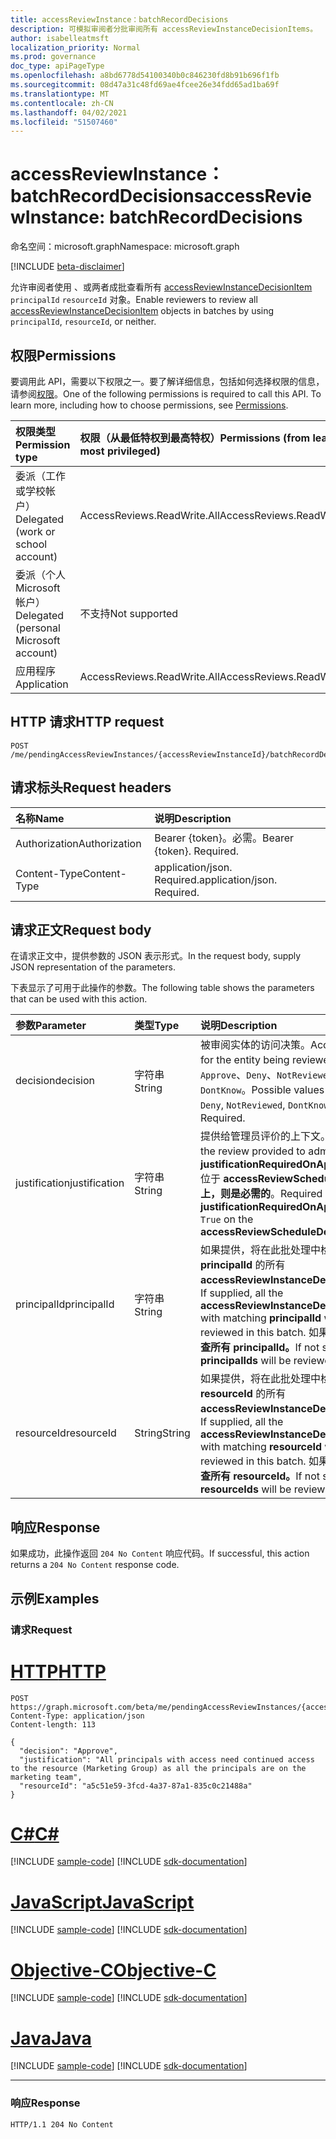 ```yaml
---
title: accessReviewInstance：batchRecordDecisions
description: 可模拟审阅者分批审阅所有 accessReviewInstanceDecisionItems。
author: isabelleatmsft
localization_priority: Normal
ms.prod: governance
doc_type: apiPageType
ms.openlocfilehash: a8bd6778d54100340b0c846230fd8b91b696f1fb
ms.sourcegitcommit: 08d47a31c48fd69ae4fcee26e34fdd65ad1ba69f
ms.translationtype: MT
ms.contentlocale: zh-CN
ms.lasthandoff: 04/02/2021
ms.locfileid: "51507460"
---
```

# <a name="accessreviewinstance-batchrecorddecisions"></a><span data-ttu-id="730e3-103">accessReviewInstance：batchRecordDecisions</span><span class="sxs-lookup"><span data-stu-id="730e3-103">accessReviewInstance: batchRecordDecisions</span></span>
<span data-ttu-id="730e3-104">命名空间：microsoft.graph</span><span class="sxs-lookup"><span data-stu-id="730e3-104">Namespace: microsoft.graph</span></span>

[!INCLUDE [beta-disclaimer](../../includes/beta-disclaimer.md)]

<span data-ttu-id="730e3-105">允许审阅者使用 、或两者成批查看所有 [accessReviewInstanceDecisionItem](../resources/accessreviewinstancedecisionitem.md) `principalId` `resourceId` 对象。</span><span class="sxs-lookup"><span data-stu-id="730e3-105">Enable reviewers to review all [accessReviewInstanceDecisionItem](../resources/accessreviewinstancedecisionitem.md) objects in batches by using `principalId`, `resourceId`, or neither.</span></span>

## <a name="permissions"></a><span data-ttu-id="730e3-106">权限</span><span class="sxs-lookup"><span data-stu-id="730e3-106">Permissions</span></span>
<span data-ttu-id="730e3-p101">要调用此 API，需要以下权限之一。要了解详细信息，包括如何选择权限的信息，请参阅[权限](/graph/permissions-reference)。</span><span class="sxs-lookup"><span data-stu-id="730e3-p101">One of the following permissions is required to call this API. To learn more, including how to choose permissions, see [Permissions](/graph/permissions-reference).</span></span>

|<span data-ttu-id="730e3-109">权限类型</span><span class="sxs-lookup"><span data-stu-id="730e3-109">Permission type</span></span>|<span data-ttu-id="730e3-110">权限（从最低特权到最高特权）</span><span class="sxs-lookup"><span data-stu-id="730e3-110">Permissions (from least to most privileged)</span></span>|
|:---|:---|
|<span data-ttu-id="730e3-111">委派（工作或学校帐户）</span><span class="sxs-lookup"><span data-stu-id="730e3-111">Delegated (work or school account)</span></span>|<span data-ttu-id="730e3-112">AccessReviews.ReadWrite.All</span><span class="sxs-lookup"><span data-stu-id="730e3-112">AccessReviews.ReadWrite.All</span></span>|
|<span data-ttu-id="730e3-113">委派（个人 Microsoft 帐户）</span><span class="sxs-lookup"><span data-stu-id="730e3-113">Delegated (personal Microsoft account)</span></span>|<span data-ttu-id="730e3-114">不支持</span><span class="sxs-lookup"><span data-stu-id="730e3-114">Not supported</span></span>|
|<span data-ttu-id="730e3-115">应用程序</span><span class="sxs-lookup"><span data-stu-id="730e3-115">Application</span></span>|<span data-ttu-id="730e3-116">AccessReviews.ReadWrite.All</span><span class="sxs-lookup"><span data-stu-id="730e3-116">AccessReviews.ReadWrite.All</span></span>|

## <a name="http-request"></a><span data-ttu-id="730e3-117">HTTP 请求</span><span class="sxs-lookup"><span data-stu-id="730e3-117">HTTP request</span></span>

<!-- {
  "blockType": "ignored"
}
-->
``` http
POST /me/pendingAccessReviewInstances/{accessReviewInstanceId}/batchRecordDecisions
```

## <a name="request-headers"></a><span data-ttu-id="730e3-118">请求标头</span><span class="sxs-lookup"><span data-stu-id="730e3-118">Request headers</span></span>
|<span data-ttu-id="730e3-119">名称</span><span class="sxs-lookup"><span data-stu-id="730e3-119">Name</span></span>|<span data-ttu-id="730e3-120">说明</span><span class="sxs-lookup"><span data-stu-id="730e3-120">Description</span></span>|
|:---|:---|
|<span data-ttu-id="730e3-121">Authorization</span><span class="sxs-lookup"><span data-stu-id="730e3-121">Authorization</span></span>|<span data-ttu-id="730e3-p102">Bearer {token}。必需。</span><span class="sxs-lookup"><span data-stu-id="730e3-p102">Bearer {token}. Required.</span></span>|
|<span data-ttu-id="730e3-124">Content-Type</span><span class="sxs-lookup"><span data-stu-id="730e3-124">Content-Type</span></span>|<span data-ttu-id="730e3-p103">application/json. Required.</span><span class="sxs-lookup"><span data-stu-id="730e3-p103">application/json. Required.</span></span>|

## <a name="request-body"></a><span data-ttu-id="730e3-127">请求正文</span><span class="sxs-lookup"><span data-stu-id="730e3-127">Request body</span></span>
<span data-ttu-id="730e3-128">在请求正文中，提供参数的 JSON 表示形式。</span><span class="sxs-lookup"><span data-stu-id="730e3-128">In the request body, supply JSON representation of the parameters.</span></span>

<span data-ttu-id="730e3-129">下表显示了可用于此操作的参数。</span><span class="sxs-lookup"><span data-stu-id="730e3-129">The following table shows the parameters that can be used with this action.</span></span>

|<span data-ttu-id="730e3-130">参数</span><span class="sxs-lookup"><span data-stu-id="730e3-130">Parameter</span></span>|<span data-ttu-id="730e3-131">类型</span><span class="sxs-lookup"><span data-stu-id="730e3-131">Type</span></span>|<span data-ttu-id="730e3-132">说明</span><span class="sxs-lookup"><span data-stu-id="730e3-132">Description</span></span>|
|:---|:---|:---|
| <span data-ttu-id="730e3-133">decision</span><span class="sxs-lookup"><span data-stu-id="730e3-133">decision</span></span>  | <span data-ttu-id="730e3-134">字符串</span><span class="sxs-lookup"><span data-stu-id="730e3-134">String</span></span> | <span data-ttu-id="730e3-135">被审阅实体的访问决策。</span><span class="sxs-lookup"><span data-stu-id="730e3-135">Access decision for the entity being reviewed.</span></span> <span data-ttu-id="730e3-136">可取值为：`Approve`、`Deny`、`NotReviewed`、`DontKnow`。</span><span class="sxs-lookup"><span data-stu-id="730e3-136">Possible values are: `Approve`, `Deny`, `NotReviewed`, `DontKnow`.</span></span> <span data-ttu-id="730e3-137">必填。</span><span class="sxs-lookup"><span data-stu-id="730e3-137">Required.</span></span>  |
|  <span data-ttu-id="730e3-138">justification</span><span class="sxs-lookup"><span data-stu-id="730e3-138">justification</span></span> | <span data-ttu-id="730e3-139">字符串</span><span class="sxs-lookup"><span data-stu-id="730e3-139">String</span></span> | <span data-ttu-id="730e3-140">提供给管理员评价的上下文。</span><span class="sxs-lookup"><span data-stu-id="730e3-140">Context of the review provided to admins.</span></span> <span data-ttu-id="730e3-141">如果 **justificationRequiredOnApproval** `True` 位于 **accessReviewScheduleDefinition 上，则是必需的**。</span><span class="sxs-lookup"><span data-stu-id="730e3-141">Required if **justificationRequiredOnApproval** is `True` on the **accessReviewScheduleDefinition**.</span></span>  |
|<span data-ttu-id="730e3-142">principalId</span><span class="sxs-lookup"><span data-stu-id="730e3-142">principalId</span></span>|<span data-ttu-id="730e3-143">字符串</span><span class="sxs-lookup"><span data-stu-id="730e3-143">String</span></span>|<span data-ttu-id="730e3-144">如果提供，将在此批处理中检查具有匹配 **principalId** 的所有 **accessReviewInstanceDecisionItems。**</span><span class="sxs-lookup"><span data-stu-id="730e3-144">If supplied, all the **accessReviewInstanceDecisionItems** with matching **principalId** will be reviewed in this batch.</span></span> <span data-ttu-id="730e3-145">如果未提供，将 **检查所有 principalId。**</span><span class="sxs-lookup"><span data-stu-id="730e3-145">If not supplied, all **principalIds** will be reviewed.</span></span>|
|<span data-ttu-id="730e3-146">resourceId</span><span class="sxs-lookup"><span data-stu-id="730e3-146">resourceId</span></span>|<span data-ttu-id="730e3-147">String</span><span class="sxs-lookup"><span data-stu-id="730e3-147">String</span></span>|<span data-ttu-id="730e3-148">如果提供，将在此批处理中检查具有匹配 **resourceId** 的所有 **accessReviewInstanceDecisionItems。**</span><span class="sxs-lookup"><span data-stu-id="730e3-148">If supplied, all the **accessReviewInstanceDecisionItems** with matching **resourceId** will be reviewed in this batch.</span></span> <span data-ttu-id="730e3-149">如果未提供，将 **检查所有 resourceId。**</span><span class="sxs-lookup"><span data-stu-id="730e3-149">If not supplied, all **resourceIds** will be reviewed.</span></span>|



## <a name="response"></a><span data-ttu-id="730e3-150">响应</span><span class="sxs-lookup"><span data-stu-id="730e3-150">Response</span></span>

<span data-ttu-id="730e3-151">如果成功，此操作返回 `204 No Content` 响应代码。</span><span class="sxs-lookup"><span data-stu-id="730e3-151">If successful, this action returns a `204 No Content` response code.</span></span>

## <a name="examples"></a><span data-ttu-id="730e3-152">示例</span><span class="sxs-lookup"><span data-stu-id="730e3-152">Examples</span></span>

### <a name="request"></a><span data-ttu-id="730e3-153">请求</span><span class="sxs-lookup"><span data-stu-id="730e3-153">Request</span></span>

# <a name="http"></a>[<span data-ttu-id="730e3-154">HTTP</span><span class="sxs-lookup"><span data-stu-id="730e3-154">HTTP</span></span>](#tab/http)
<!-- {
  "blockType": "request",
  "name": "accessreviewinstance_batchrecorddecisions"
}
-->
``` http
POST https://graph.microsoft.com/beta/me/pendingAccessReviewInstances/{accessReviewInstanceId}/batchRecordDecisions
Content-Type: application/json
Content-length: 113

{
  "decision": "Approve",
  "justification": "All principals with access need continued access to the resource (Marketing Group) as all the principals are on the marketing team",
  "resourceId": "a5c51e59-3fcd-4a37-87a1-835c0c21488a"
}
```
# <a name="c"></a>[<span data-ttu-id="730e3-155">C#</span><span class="sxs-lookup"><span data-stu-id="730e3-155">C#</span></span>](#tab/csharp)
[!INCLUDE [sample-code](../includes/snippets/csharp/accessreviewinstance-batchrecorddecisions-csharp-snippets.md)]
[!INCLUDE [sdk-documentation](../includes/snippets/snippets-sdk-documentation-link.md)]

# <a name="javascript"></a>[<span data-ttu-id="730e3-156">JavaScript</span><span class="sxs-lookup"><span data-stu-id="730e3-156">JavaScript</span></span>](#tab/javascript)
[!INCLUDE [sample-code](../includes/snippets/javascript/accessreviewinstance-batchrecorddecisions-javascript-snippets.md)]
[!INCLUDE [sdk-documentation](../includes/snippets/snippets-sdk-documentation-link.md)]

# <a name="objective-c"></a>[<span data-ttu-id="730e3-157">Objective-C</span><span class="sxs-lookup"><span data-stu-id="730e3-157">Objective-C</span></span>](#tab/objc)
[!INCLUDE [sample-code](../includes/snippets/objc/accessreviewinstance-batchrecorddecisions-objc-snippets.md)]
[!INCLUDE [sdk-documentation](../includes/snippets/snippets-sdk-documentation-link.md)]

# <a name="java"></a>[<span data-ttu-id="730e3-158">Java</span><span class="sxs-lookup"><span data-stu-id="730e3-158">Java</span></span>](#tab/java)
[!INCLUDE [sample-code](../includes/snippets/java/accessreviewinstance-batchrecorddecisions-java-snippets.md)]
[!INCLUDE [sdk-documentation](../includes/snippets/snippets-sdk-documentation-link.md)]

---



### <a name="response"></a><span data-ttu-id="730e3-159">响应</span><span class="sxs-lookup"><span data-stu-id="730e3-159">Response</span></span>
<!-- {
  "blockType": "response",
  "truncated": true
}
-->
``` http
HTTP/1.1 204 No Content
```
